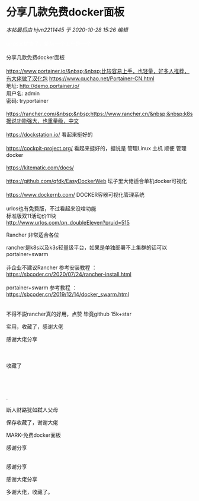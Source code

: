 # 分享几款免费docker面板


<i class="pstatus"> 本帖最后由 hjvn2211445 于 2020-10-28 15:26 编辑 </i><br />
<br />
<font color="White">urlos又抛售了，能坑一个上车是一个</font><br />
<br />
分享几款免费docker面板<br />
<br />
https://www.portainer.io/&nbsp;&nbsp;比较容易上手，也轻量，好多人推荐，有大佬做了汉化包 https://www.quchao.net/Portainer-CN.html<br />
地址: http://demo.portainer.io/<br />
用户名: admin<br />
密码: tryportainer<br />
<br />
https://rancher.com/&nbsp;&nbsp;https://www.rancher.cn/&nbsp;&nbsp;k8s据说功能强大，也重量级，中文<br />
<br />
https://dockstation.io/ 看起来挺好的<br />
<br />
https://cockpit-project.org/ 看起来挺好的，据说是 管理Linux 主机 顺便 管理docker<br />
<br />
https://kitematic.com/docs/<br />
<br />
https://github.com/qfdk/EasyDockerWeb 坛子里大佬适合单机docker可视化<br />
<br />
https://www.dockernb.com/ DOCKER容器可视化管理系统<br />
<br />
urlos也有免费版，不过看起来没啥功能<br />
标准版双11活动价11块<br />
http://www.urlos.com/pn_doubleEleven?pruid=515<br />


Rancher 非常适合各位<img id="aimg_Yy8Un" onclick="zoom(this, this.src, 0, 0, 0)" class="zoom" src="https://cdn.jsdelivr.net/gh/hishis/forum-master/public/images/patch.gif" onmouseover="img_onmouseoverfunc(this)" onload="thumbImg(this)" border="0" alt="" />

rancher是k8s以及k3s轻量级平台，如果是单独部署不上集群的话可以 portainer+swarm <br />
<br />
非企业不建议Rancher 参考安装教程 ：https://sbcoder.cn/2020/07/24/rancher-install.html<br />
<br />
portainer+swarm 参考教程 ：https://sbcoder.cn/2019/12/14/docker_swarm.html<br />
<br />
<br />
不得不説rancher真的好用，点赞 毕竟github 15k+star<img id="aimg_cAOqi" onclick="zoom(this, this.src, 0, 0, 0)" class="zoom" src="https://cdn.jsdelivr.net/gh/hishis/forum-master/public/images/patch.gif" onmouseover="img_onmouseoverfunc(this)" onload="thumbImg(this)" border="0" alt="" />

实用，收藏了，感谢大佬<img id="aimg_NxxbA" onclick="zoom(this, this.src, 0, 0, 0)" class="zoom" src="https://cdn.jsdelivr.net/gh/hishis/forum-master/public/images/patch.gif" onmouseover="img_onmouseoverfunc(this)" onload="thumbImg(this)" border="0" alt="" />

感谢大佬分享<br />
<br />
<br />
<br />
收藏了<br />
<br />
<br />
<br />
<br />
.

断人财路犹如弑人父母

保存收藏了，谢谢大佬

MARK-免费docker面板

感谢分享

<br />
感谢分享&nbsp;&nbsp;

感谢大佬分享<img src="static/image/smiley/default/lol.gif" smilieid="12" border="0" alt="" />

多谢大佬，收藏了。
